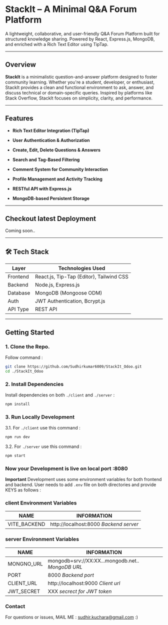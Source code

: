 # StackIt – A Minimal Q&A Forum Platform

A lightweight, collaborative, and user-friendly Q&A Forum Platform built for structured knowledge sharing. Powered by React, Express.js, MongoDB, and enriched with a Rich Text Editor using TipTap.

---
## Overview
**StackIt** is a minimalistic question-and-answer platform designed to foster community learning. Whether you're a student, developer, or enthusiast, StackIt provides a clean and functional environment to ask, answer, and discuss technical or domain-specific queries. Inspired by platforms like Stack Overflow, StackIt focuses on simplicity, clarity, and performance.

---
## Features
-  **Rich Text Editor Integration (TipTap)**

-  **User Authentication & Authorization**

-  **Create, Edit, Delete Questions & Answers**

-  **Search and Tag-Based Filtering**

-  **Comment System for Community Interaction**

-  **Profile Management and Activity Tracking**

-  **RESTful API with Express.js**

-  **MongoDB-based Persistent Storage**

---

## Checkout latest Deployment

Coming soon..

---

## 🛠 Tech Stack

| Layer         | Technologies Used                    |
|---------------|---------------------------------------|
| Frontend      | React.js, Tip-Tap (Editor), Tailwind CSS    |
| Backend       | Node.js, Express.js     |
| Database       | MongoDB (Mongoose ODM)     |
| Auth       | JWT Authentication, Bcrypt.js               |
| API Type| REST API               |

---

## Getting Started
### 1. Clone the Repo.
Follow command :
```bash
git clone https://github.com/Sudhirkumar6009/StackIt_Odoo.git
cd ./StackIt_Odoo
```
### 2. Install Dependencies
Install dependencies on both `./client` and `./server` : 
```bash
npm install
```
### 3. Run Locally Development
3.1. For `./client` use this command : 
```bash
npm run dev
```
3.2. For `./server` use this command : 
```bash
npm start
```
### Now your Development is live on local port :8080

**Important** Development uses some environment variables for both frontend and backend. User needs to add `.env` file on both directories and provide KEYS as follows : 

### client Environment Variables
|NAME|INFORMATION|
|----|-----------|
|VITE_BACKEND|http://localhost:8000 *Backend server*|

### server Environment Variables
|NAME|INFORMATION|
|----|-----------|
|MONGNO_URL|mongodb+srv://XX:XX...mongodb.net.. *MongoDB URL*|
|PORT|8000 *Backend port*|
|CLIENT_URL| http://localhost:9000 *Client url*|
|JWT_SECRET|XXX *secrect for JWT token*|

### Contact
For questions or issues,
MAIL ME : sudhir.kuchara@gmail.com :)

